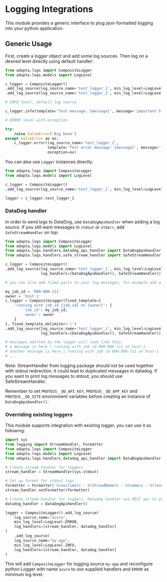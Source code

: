 # Logging Integrations

This module provides a generic interface to plug json-formatted logging into your python application.

## Generic Usage

First, create a logger object and add some log sources. Then log on a desired level directly using default handler:

```python
from adapta.logs import CompositeLogger
from adapta.logs.models import LogLevel

c_logger = CompositeLogger()
.add_log_source(log_source_name='test_logger_1', min_log_level=LogLevel.INFO, is_default=True)
.add_log_source(log_source_name='test_logger_2', min_log_level=LogLevel.ERROR)

# INFO level, default log source

c_logger.info(template='Test message: {message}', message='important')

# ERROR level with exception

try:
    raise ValueError('Big boom')
except ValueError as ex:
    c_logger.error(log_source_name='test_logger_2',
                   template='Test error message: {message}', message='failure',
                   exception=ex)
```

You can also use `Logger` instances directly:

```python
from adapta.logs import CompositeLogger
from adapta.logs.models import LogLevel

c_logger = CompositeLogger()
.add_log_source(log_source_name='test_logger_1', min_log_level=LogLevel.INFO, is_default=True)

logger = c_logger.test_logger_1
```

### DataDog handler

In order to send logs to DataDog, use `DataDogApiHandler` when adding a log source. If you still want messages
in `stdout` or `stderr`, add `SafeStreamHandler` on top:

```python
from adapta.logs import CompositeLogger
from adapta.logs.models import LogLevel
from adapta.logs.handlers.datadog_api_handler import DataDogApiHandler
from adapta.logs.handlers.safe_stream_handler import SafeStreamHandler

c_logger = CompositeLogger()
.add_log_source(log_source_name='test_logger_1', min_log_level=LogLevel.INFO,
                log_handlers=[DataDogApiHandler(), SafeStreamHandler()], is_default=True)

# you can also add fixed parts to your log messages, for example add a job execution id:

my_job_id = '000-000-111'
owner = 'host-1'
c_logger = CompositeLogger(fixed_template={
    'running with job id {job_id} on {owner}': {
        'job_id': my_job_id,
        'owner': owner
    }
}, fixed_template_delimiter='|')
.add_log_source(log_source_name='test_logger_1', min_log_level=LogLevel.INFO,
                log_handlers=[DataDogApiHandler(), SafeStreamHandler()], is_default=True)

# messages emitted by the logger will look like this:
# a message is here | running with job id 000-000-111 on host-1
# another message is here | running with job id 000-000-111 on host-1
# ...
```

Note: StreamHandler from logging package should not be used together with stdout redirection, it could lead
to duplicated messages in datadog. If you want to print log messages to stdout, you should use SafeStreamHandler.

Remember to set `PROTEUS__DD_API_KEY`, `PROTEUS__DD_APP_KEY` and `PROTEUS__DD_SITE` environment variables before creating an instance
of `DataDogApiHandler()`.

### Overriding existing loggers
This module supports integration with existing logger, you can use it as following:

```python
import sys
from logging import StreamHandler, Formatter
from adapta.logs import CompositeLogger
from adapta.logs.models import LogLevel
from adapta.logs.handlers.datadog_api_handler import DataDogApiHandler

# Create stream handler for loggers
stream_handler = StreamHandler(sys.stdout)

# Set up format for stdout logs
formatter = Formatter('%(asctime)s - %(threadName)s - %(name)s - %(levelname)s - %(message)s')
stream_handler.setFormatter(formatter)

# Create stream handler for loggers. Datadog handler use REST api to push log messages, so it do not need a formatter
datadog_handler = DataDogApiHandler()

logger = CompositeLogger().add_log_source(
    log_source_name="azure",
    min_log_level=LogLevel.ERROR,
    log_handlers=[stream_handler, datadog_handler]
)
    .add_log_source(
    log_source_name="my-app",
    min_log_level=LogLevel.INFO,
    log_handlers=[stream_handler, datadog_handler]
)
```

This will add `CompositeLogger` for logging source `my-app` and reconfigure python Logger with name `azure` to use 
supplied handlers and `ERROR` as minimum log level.
